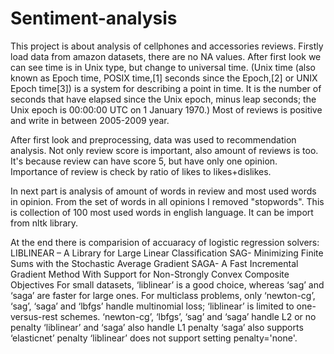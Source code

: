 # Sentiment-analysis
This project is about analysis of cellphones and accessories reviews.
Firstly load data from amazon datasets, there are no NA values.
After first look we can see time is in Unix type, but change to universal time.
(Unix time (also known as Epoch time, POSIX time,[1] seconds since the Epoch,[2] or UNIX Epoch time[3]) is a system for describing a point in time.
It is the number of seconds that have elapsed since the Unix epoch, minus leap seconds; the Unix epoch is 00:00:00 UTC on 1 January 1970.)
Most of reviews is positive and write in between 2005-2009 year.

After first look and preprocessing, data was used to recommendation analysis. Not only review score is important, also amount of reviews is too.
It's because review can have score 5, but have only one opinion. Importance of review is check by ratio of likes to likes+dislikes.

In next part is analysis of amount of words in review and most used words in opinion. From the set of words in all opinions I removed "stopwords".
This is collection of 100 most used words in english language. It can be import from nltk library.

At the end there is comparision of accuaracy of logistic regression solvers:
LIBLINEAR – A Library for Large Linear Classification SAG- Minimizing Finite Sums with the 
Stochastic Average Gradient SAGA- A Fast Incremental Gradient Method With Support for Non-Strongly Convex Composite Objectives
For small datasets, ‘liblinear’ is a good choice, whereas ‘sag’ and ‘saga’ are faster for large ones.
For multiclass problems, only ‘newton-cg’, ‘sag’, ‘saga’ and ‘lbfgs’ handle multinomial loss; ‘liblinear’ is limited to one-versus-rest schemes.
‘newton-cg’, ‘lbfgs’, ‘sag’ and ‘saga’ handle L2 or no penalty ‘liblinear’ and ‘saga’ also handle L1 penalty
‘saga’ also supports ‘elasticnet’ penalty ‘liblinear’ does not support setting penalty='none'.
